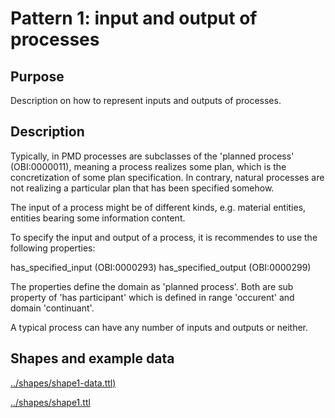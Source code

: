 # Pattern 1: input and output of processes
## Purpose
Description on how to represent inputs and outputs of processes.

## Description
Typically, in PMD processes are subclasses of the 'planned process' (OBI:0000011), meaning 
a process realizes some plan, which is the concretization of some plan specification. 
In contrary, natural processes are not realizing a particular plan that has been specified somehow.

The input of a process might be of different kinds, e.g. material entities, entities bearing some information content. 

To specify the input and output of a process, it is recommendes to use the following properties:

has_specified_input (OBI:0000293)
has_specified_output (OBI:0000299)

The properties define the domain as 'planned process'. Both are sub property of 'has participant' which is defined in range 'occurent' and domain 'continuant'. 

A typical process can have any number of inputs and outputs or neither.


## Shapes and example data
[../shapes/shape1-data.ttl)](../shapes/shape1-data.ttl)

[../shapes/shape1.ttl](../shapes/shape1.ttl)

